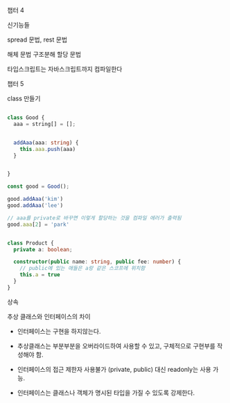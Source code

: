 챕터 4

신기능들

spread 문법, rest 문법

해체 문법
구조분해 할당 문법

타입스크립트는 자바스크립트까지 컴파일한다

챕터 5

class 만들기

```ts

class Good {
  aaa = string[] = [];


  addAaa(aaa: string) {
    this.aaa.push(aaa)
  }


}

const good = Good();

good.addAaa('kim')
good.addAaa('lee')

// aaa를 private로 바꾸면 이렇게 할당하는 것을 컴파일 에러가 출력됨
good.aaa[2] = 'park'


class Product {
  private a: boolean;

  constructor(public name: string, public fee: number) {
    // public에 있는 애들은 a랑 같은 스코프에 위치함
    this.a = true
  }
}

```

상속

추상 클래스와 인터페이스의 차이

- 인터페이스는 구현을 하지않는다.
- 추상클래스는 부분부분을 오버라이드하여 사용할 수 있고, 구체적으로 구현부를 작성해야 함.

- 인터페이스의 접근 제한자 사용불가 (private, public) 대신 readonly는 사용 가능.
- 인터페이스는 클래스나 객체가 명시된 타입을 가질 수 있도록 강제한다.

```ts

```

